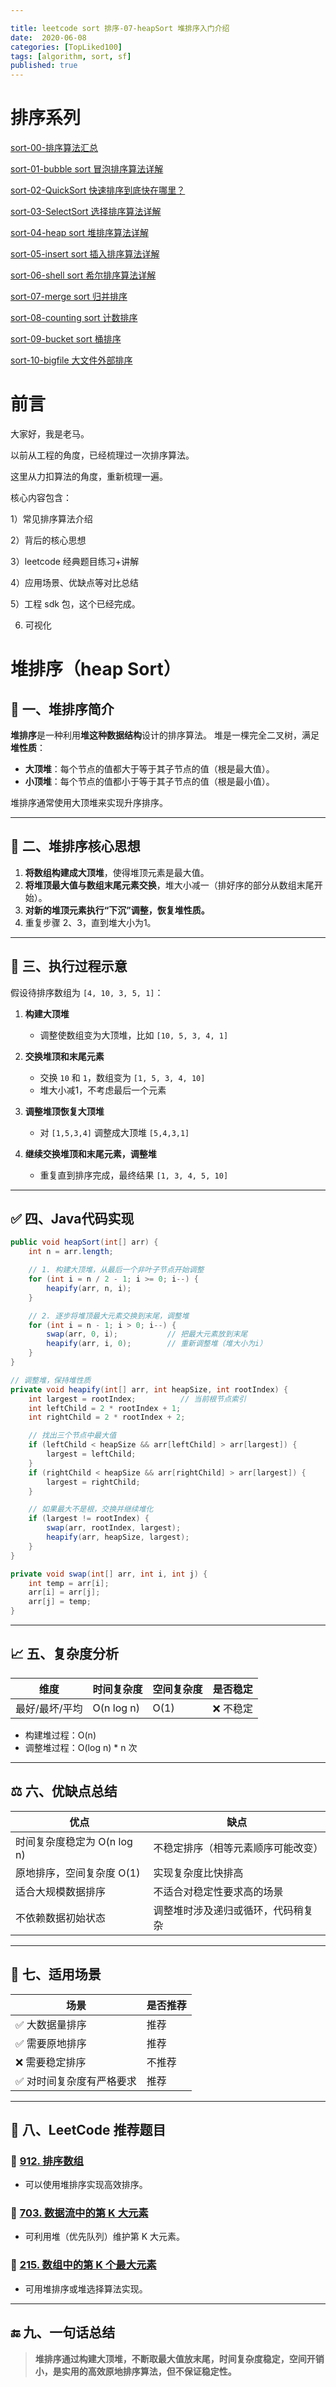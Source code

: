 ```yaml
---

title: leetcode sort 排序-07-heapSort 堆排序入门介绍
date:  2020-06-08
categories: [TopLiked100]
tags: [algorithm, sort, sf]
published: true
---
```


# 排序系列

[sort-00-排序算法汇总](https://houbb.github.io/2016/07/14/sort-00-overview-sort)

[sort-01-bubble sort 冒泡排序算法详解](https://houbb.github.io/2016/07/14/sort-01-bubble-sort)

[sort-02-QuickSort 快速排序到底快在哪里？](https://houbb.github.io/2016/07/14/sort-02-quick-sort)

[sort-03-SelectSort 选择排序算法详解](https://houbb.github.io/2016/07/14/sort-03-select-sort)

[sort-04-heap sort 堆排序算法详解](https://houbb.github.io/2016/07/14/sort-04-heap-sort)

[sort-05-insert sort 插入排序算法详解](https://houbb.github.io/2016/07/14/sort-05-insert-sort)

[sort-06-shell sort 希尔排序算法详解](https://houbb.github.io/2016/07/14/sort-06-shell-sort)

[sort-07-merge sort 归并排序](https://houbb.github.io/2016/07/14/sort-07-merge-sort)

[sort-08-counting sort 计数排序](https://houbb.github.io/2016/07/14/sort-08-counting-sort)

[sort-09-bucket sort 桶排序](https://houbb.github.io/2016/07/14/sort-09-bucket-sort)

[sort-10-bigfile 大文件外部排序](https://houbb.github.io/2016/07/14/sort-10-bigfile-sort)

# 前言

大家好，我是老马。

以前从工程的角度，已经梳理过一次排序算法。

这里从力扣算法的角度，重新梳理一遍。

核心内容包含：

1）常见排序算法介绍

2）背后的核心思想

3）leetcode 经典题目练习+讲解

4）应用场景、优缺点等对比总结

5）工程 sdk 包，这个已经完成。

6) 可视化

# 堆排序（heap Sort）

## 📌 一、堆排序简介

**堆排序**是一种利用**堆这种数据结构**设计的排序算法。
堆是一棵完全二叉树，满足**堆性质**：

* **大顶堆**：每个节点的值都大于等于其子节点的值（根是最大值）。
* **小顶堆**：每个节点的值都小于等于其子节点的值（根是最小值）。

堆排序通常使用大顶堆来实现升序排序。

---

## 🧠 二、堆排序核心思想

1. **将数组构建成大顶堆**，使得堆顶元素是最大值。
2. **将堆顶最大值与数组末尾元素交换**，堆大小减一（排好序的部分从数组末尾开始）。
3. **对新的堆顶元素执行“下沉”调整，恢复堆性质。**
4. 重复步骤 2、3，直到堆大小为1。

---

## 🎯 三、执行过程示意

假设待排序数组为 `[4, 10, 3, 5, 1]`：

1. **构建大顶堆**

   * 调整使数组变为大顶堆，比如 `[10, 5, 3, 4, 1]`

2. **交换堆顶和末尾元素**

   * 交换 `10` 和 `1`，数组变为 `[1, 5, 3, 4, 10]`
   * 堆大小减1，不考虑最后一个元素

3. **调整堆顶恢复大顶堆**

   * 对 `[1,5,3,4]` 调整成大顶堆 `[5,4,3,1]`

4. **继续交换堆顶和末尾元素，调整堆**

   * 重复直到排序完成，最终结果 `[1, 3, 4, 5, 10]`

---

## ✅ 四、Java代码实现

```java
public void heapSort(int[] arr) {
    int n = arr.length;

    // 1. 构建大顶堆，从最后一个非叶子节点开始调整
    for (int i = n / 2 - 1; i >= 0; i--) {
        heapify(arr, n, i);
    }

    // 2. 逐步将堆顶最大元素交换到末尾，调整堆
    for (int i = n - 1; i > 0; i--) {
        swap(arr, 0, i);           // 把最大元素放到末尾
        heapify(arr, i, 0);        // 重新调整堆（堆大小为i）
    }
}

// 调整堆，保持堆性质
private void heapify(int[] arr, int heapSize, int rootIndex) {
    int largest = rootIndex;          // 当前根节点索引
    int leftChild = 2 * rootIndex + 1;
    int rightChild = 2 * rootIndex + 2;

    // 找出三个节点中最大值
    if (leftChild < heapSize && arr[leftChild] > arr[largest]) {
        largest = leftChild;
    }
    if (rightChild < heapSize && arr[rightChild] > arr[largest]) {
        largest = rightChild;
    }

    // 如果最大不是根，交换并继续堆化
    if (largest != rootIndex) {
        swap(arr, rootIndex, largest);
        heapify(arr, heapSize, largest);
    }
}

private void swap(int[] arr, int i, int j) {
    int temp = arr[i];
    arr[i] = arr[j];
    arr[j] = temp;
}
```

---

## 📈 五、复杂度分析

| 维度       | 时间复杂度      | 空间复杂度 | 是否稳定  |
| -------- | ---------- | ----- | ----- |
| 最好/最坏/平均 | O(n log n) | O(1)  | ❌ 不稳定 |

* 构建堆过程：O(n)
* 调整堆过程：O(log n) \* n 次

---

## ⚖️ 六、优缺点总结

| 优点                  | 缺点                |
| ------------------- | ----------------- |
| 时间复杂度稳定为 O(n log n) | 不稳定排序（相等元素顺序可能改变） |
| 原地排序，空间复杂度 O(1)     | 实现复杂度比快排高         |
| 适合大规模数据排序           | 不适合对稳定性要求高的场景     |
| 不依赖数据初始状态           | 调整堆时涉及递归或循环，代码稍复杂 |

---

## 🧰 七、适用场景

| 场景            | 是否推荐 |
| ------------- | ---- |
| ✅ 大数据量排序      | 推荐   |
| ✅ 需要原地排序      | 推荐   |
| ❌ 需要稳定排序      | 不推荐  |
| ✅ 对时间复杂度有严格要求 | 推荐   |

---

## 🧩 八、LeetCode 推荐题目

### 🔹 [912. 排序数组](https://leetcode.cn/problems/sort-an-array/)

* 可以使用堆排序实现高效排序。

### 🔹 [703. 数据流中的第 K 大元素](https://leetcode.cn/problems/kth-largest-element-in-a-stream/)

* 可利用堆（优先队列）维护第 K 大元素。

### 🔹 [215. 数组中的第 K 个最大元素](https://leetcode.cn/problems/kth-largest-element-in-an-array/)

* 可用堆排序或堆选择算法实现。

---

## 🔚 九、一句话总结

> **堆排序通过构建大顶堆，不断取最大值放末尾，时间复杂度稳定，空间开销小，是实用的高效原地排序算法，但不保证稳定性。**

